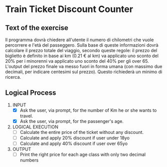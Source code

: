 # Train Ticket Discount Counter

## Text of the exercise
Il programma dovrà chiedere all'utente il numero di chilometri che vuole percorrere e l'età del passeggero.
Sulla base di queste informazioni dovrà calcolare il prezzo totale del viaggio, secondo queste regole:
il prezzo del biglietto è definito in base ai km (0.21 € al km)
va applicato uno sconto del 20% per i minorenni
va applicato uno sconto del 40% per gli over 65.
L'output del prezzo finale va messo fuori in forma umana (con massimo due decimali, per indicare centesimi sul prezzo). Questo richiederà un minimo di ricerca.

## Logical Process

1. INPUT
    - [x] Ask the user, via prompt, for the number of Km he or she wants to travel.
    - [x] Ask the user, via prompt, for the passenger's age.

2. LOGICAL EXECUTION
    - [ ] Calculate the entire price of the ticket without any discount.
    - [ ] Calculate and apply 20% discount if user under 18yo
    - [ ] Calculate and apply 40% discount if user over 65yo

3. OUTPUT
    - [ ] Print the right price for each age class with only two decimal numbers
